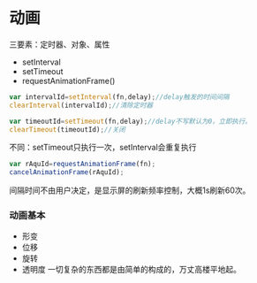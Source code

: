 # 动画
三要素：定时器、对象、属性
* setInterval
* setTimeout
* requestAnimationFrame()
```javascript
var intervalId=setInterval(fn,delay);//delay触发的时间间隔
clearInterval(intervalId);//清除定时器

var timeoutId=setTimeout(fn,delay);//delay不写默认为0，立即执行。
clearTimeout(timeoutId);//关闭
```
不同：setTimeout只执行一次，setInterval会重复执行

```javascript
var rAquId=requestAnimationFrame(fn);
cancelAnimationFrame(rAquId);
```
间隔时间不由用户决定，是显示屏的刷新频率控制，大概1s刷新60次。
### 动画基本
* 形变
* 位移
* 旋转
* 透明度
一切复杂的东西都是由简单的构成的，万丈高楼平地起。